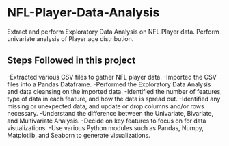 # NFL-Player-Data-Analysis
Extract and perform Exploratory Data Analysis on NFL Player data.  Perform univariate analysis of Player age distribution. 

## Steps Followed in this project
-Extracted various CSV files to gather NFL player data.
-Imported the CSV files into a Pandas Dataframe.
-Performed the Exploratory Data Analysis and data cleansing on the imported data.
-Identified the number of features, type of data in each feature, and how the data is spread out. 
-Identified any missing or unexpected data, and update or drop columns and/or rows necessary. 
-Understand the difference between the Univariate, Bivariate, and Multivariate Analysis.
-Decide on key features to focus on for data visualizations.
-Use various Python modules such as Pandas, Numpy, Matplotlib, and Seaborn to generate visualizations.
